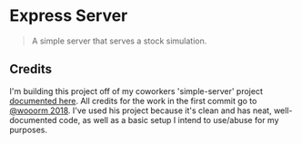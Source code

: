 # Express Server

> A simple server that serves a stock simulation.

## Credits

I'm building this project off of my coworkers 'simple-server' project [documented here](https://github.com/cmda-be/course-17-18/tree/master/examples/express-server). All credits for the work in the first commit go to [@wooorm 2018](https://github.com/wooorm). I've used his project because it's clean and has neat, well-documented code, as well as a basic setup I intend to use/abuse for my purposes.
